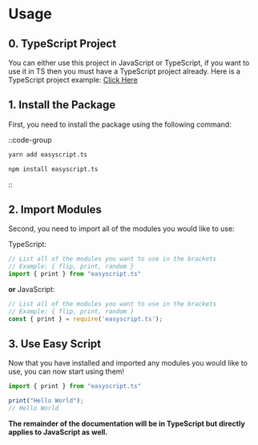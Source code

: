 # Usage

## 0. TypeScript Project 
You can either use this project in JavaScript or TypeScript, if you want to use it in TS then you must have a TypeScript project already. Here is a TypeScript project example: [Click Here](https://khalilstemmler.com/blogs/typescript/node-starter-project/) 

## 1. Install the Package
First, you need to install the package using the following command:

::code-group
  ```bash [Yarn]
  yarn add easyscript.ts
  ```
  ```bash [NPM]
  npm install easyscript.ts
  ```
::

## 2. Import Modules
Second, you need to import all of the modules you would like to use:

TypeScript:
```ts
// List all of the modules you want to use in the brackets
// Example: { flip, print, random }
import { print } from "easyscript.ts"
```

**or** JavaScript:
```js
// List all of the modules you want to use in the brackets
// Example: { flip, print, random }
const { print } = require('easyscript.ts');
```

## 3. Use Easy Script
Now that you have installed and imported any modules you would like to use, you can now start using them!

```ts
import { print } from "easyscript.ts"

print("Hello World");
// Hello World
```

**The remainder of the documentation will be in TypeScript but directly applies to JavaScript as well.**
